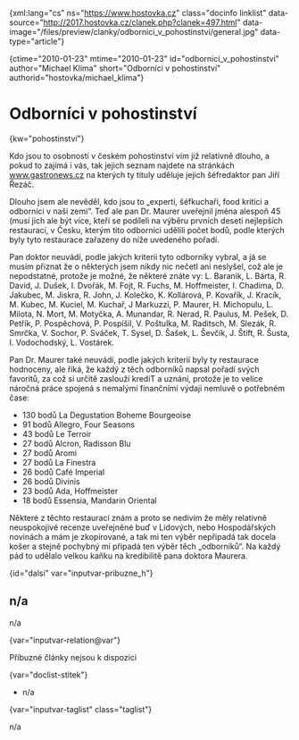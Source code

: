 
{xml:lang="cs" ns="https://www.hostovka.cz" class="docinfo linklist" data-source="http://2017.hostovka.cz/clanek.php?clanek=497.html" data-image="/files/preview/clanky/odbornici\_v\_pohostinstvi/general.jpg" data-type="article"}

{ctime="2010-01-23" mtime="2010-01-23" id="odbornici\_v\_pohostinstvi" author="Michael Klíma" short="Odborníci v pohostinství" authorid="hostovka/michael_klima"}

# Odborníci v pohostinství 

{kw="pohostinství"}

Kdo jsou to osobnosti v českém pohostinství vím již relativně dlouho, a pokud to zajímá i vás, tak jejich seznam najdete na stránkách www.gastronews.cz na kterých ty tituly uděluje jejich šéfredaktor pan Jiří Řezáč. 

Dlouho jsem ale nevěděl, kdo jsou to „experti, šéfkuchaři, food kritici a odborníci v naši zemi“. Teď ale pan Dr. Maurer uveřejnil jména alespoň 45 (musí jich ale být více, kteří se podíleli na výběru prvních deseti nejlepších restaurací, v Česku, kterým tito odborníci udělili počet bodů, podle kterých byly tyto restaurace zařazeny do níže uvedeného pořadí. 

Pan doktor neuvádí, podle jakých kriterii tyto odborníky vybral, a já se musím přiznat že o některých jsem nikdy nic nečetl ani neslyšel, což ale je nepodstatné, protože je možné, že některé znáte vy: L. Baranik, L. Bárta, R. David, J. Dušek, I. Dvořák, M. Fojt, R. Fuchs, M. Hoffmeister, I. Chadima, D. Jakubec, M. Jiskra, R. John, J. Kolečko, K. Kollárová, P. Kovařík, J. Kracík, M. Kubec, M. Kuciel, M. Kuchař, J Markuzzi, P. Maurer, H. Michopulu, L. Milota, N. Mort, M. Motyčka, A. Munandar, R. Nerad, R. Paulus, M. Pešek, D. Petřík, P. Pospěchová, P. Pospíšil, V. Poštulka, M. Raditsch, M. Slezák, R. Smrčka, V. Sochor, P. Sváček, T. Sysel, D. Šašek, L. Ševčík, J. Štift, R. Šusta, I. Vodochodský, L. Vostárek. 

Pan Dr. Maurer také neuvádí, podle jakých kriterií byly ty restaurace hodnoceny, ale říká, že každý z těch odborníků napsal pořadí svých favoritů, za což si určitě zaslouží krediT a uznání, protože je to velice náročná práce spojená s nemalými finančními výdaji nemluvě o potřebném čase: 

  * 130 bodů La Degustation Boheme Bourgeoise 
  * 91 bodů Allegro, Four Seasons 
  * 43 bodů Le Terroir 
  * 27 bodů Alcron, Radisson Blu 
  * 27 bodů Aromi 
  * 27 bodů La Finestra 
  * 26 bodů Café Imperial 
  * 26 bodů Divinis 
  * 23 bodů Ada, Hoffmeister 
  * 18 bodů Essensia, Mandarin Oriental 

Některé z těchto restaurací znám a proto se nedivím že měly relativně neuspokojivé recenze uveřejněné buď v Lidových, nebo Hospodářských novinách a mám je zkopírované, a tak mi ten výběr nepřipadá tak docela košer a stejně pochybný mi připadá ten výběr těch „odborníků“. Na každý pád to udělalo velkou kaňku na kredibilitě pana doktora Maurera. 

{id="dalsi" var="inputvar-pribuzne_h"}

## n/a 

n/a 

{var="inputvar-relation@var"}

Příbuzné články nejsou k dispozici 

{var="doclist-stitek"}

  * n/a 

{var="inputvar-taglist" class="taglist"}

n/a

